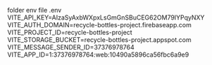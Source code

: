 


folder env
file .env
  VITE_API_KEY=AIzaSyAxbWXpxLsGmGnSBuCEG62OM79IYPqyNXY
  VITE_AUTH_DOMAIN=recycle-bottles-project.firebaseapp.com
  VITE_PROJECT_ID=recycle-bottles-project
  VITE_STORAGE_BUCKET=recycle-bottles-project.appspot.com
  VITE_MESSAGE_SENDER_ID=37376978764
  VITE_APP_ID=1:37376978764:web:10490a5896ca56fbc6a9e9
